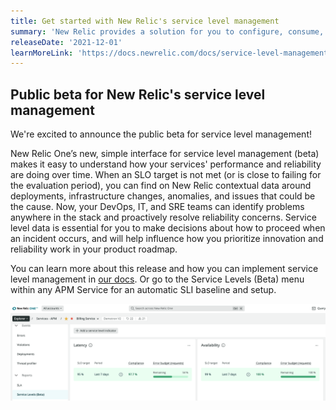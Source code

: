 ```yaml
---
title: Get started with New Relic's service level management
summary: 'New Relic provides a solution for you to configure, consume, and iterate on SLIs and SLOs across all apps and infrastructure.'
releaseDate: '2021-12-01'
learnMoreLink: 'https://docs.newrelic.com/docs/service-level-management/intro-slm'
---
```


## Public beta for New Relic's service level management

We're excited to announce the public beta for service level management!

New Relic One’s new, simple interface for service level management (beta) makes it easy to understand how your services' performance and reliability are doing over time. When an SLO target is not met (or is close to failing for the evaluation period), you can find on New Relic contextual data around deployments, infrastructure changes, anomalies, and issues that could be the cause. Now, your DevOps, IT, and SRE teams can identify problems anywhere in the stack and proactively resolve reliability concerns. Service level data is essential for you to make decisions about how to proceed when an incident occurs, and will help influence how you prioritize innovation and reliability work in your product roadmap.

You can learn more about this release and how you can implement service level management in [our docs](https://docs.newrelic.com/docs/service-level-management/intro-slm). Or go to the Service Levels (Beta) menu within any APM Service for an automatic SLI baseline and setup.  

![Example of availability and latency SLIs on an APM service](./images/ServiceLevels-whats-new-screen120121.png "Example of availability and latency SLIs on an APM service")
